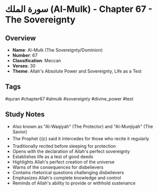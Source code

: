 # سورة الملك (Al-Mulk) - Chapter 67 - The Sovereignty

## Overview

- **Name**: Al-Mulk (The Sovereignty/Dominion)
- **Number**: 67
- **Classification**: Meccan
- **Verses**: 30
- **Theme**: Allah's Absolute Power and Sovereignty, Life as a Test

## Tags

#quran #chapter67 #almulk #sovereignty #divine_power #test

## Study Notes

- Also known as "Al-Waqiyah" (The Protector) and "Al-Munjiyah" (The Savior)
- The Prophet (ﷺ) said it intercedes for those who recite it regularly
- Traditionally recited before sleeping for protection
- Opens with the declaration of Allah's perfect sovereignty
- Establishes life as a test of good deeds
- Highlights Allah's perfect creation of the universe
- Warns of the consequences for disbelievers
- Contains rhetorical questions challenging disbelievers
- Emphasizes Allah's complete knowledge and control
- Reminds of Allah's ability to provide or withhold sustenance
